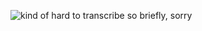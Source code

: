 ![kind of hard to transcribe so briefly, sorry](https://s3.eu-west-3.amazonaws.com/juke-github/Scan+2018-08-10+23.23.42.jpg)
